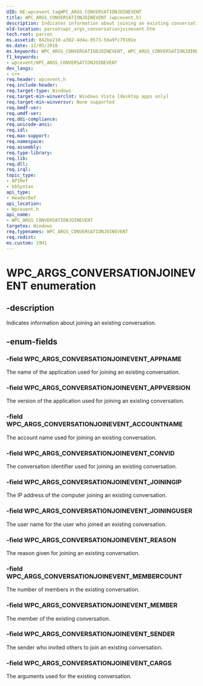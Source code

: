 ```yaml
---
UID: NE:wpcevent.tagWPC_ARGS_CONVERSATIONJOINEVENT
title: WPC_ARGS_CONVERSATIONJOINEVENT (wpcevent.h)
description: Indicates information about joining an existing conversation.
old-location: parcon\wpc_args_conversationjoinevent.htm
tech.root: parcon
ms.assetid: 842be210-a302-4d4a-9573-5da9fc79101e
ms.date: 12/05/2018
ms.keywords: WPC_ARGS_CONVERSATIONJOINEVENT, WPC_ARGS_CONVERSATIONJOINEVENT enumeration, WPC_ARGS_CONVERSATIONJOINEVENT_ACCOUNTNAME, WPC_ARGS_CONVERSATIONJOINEVENT_APPNAME, WPC_ARGS_CONVERSATIONJOINEVENT_APPVERSION, WPC_ARGS_CONVERSATIONJOINEVENT_CARGS, WPC_ARGS_CONVERSATIONJOINEVENT_CONVID, WPC_ARGS_CONVERSATIONJOINEVENT_JOININGIP, WPC_ARGS_CONVERSATIONJOINEVENT_JOININGUSER, WPC_ARGS_CONVERSATIONJOINEVENT_MEMBER, WPC_ARGS_CONVERSATIONJOINEVENT_MEMBERCOUNT, WPC_ARGS_CONVERSATIONJOINEVENT_REASON, WPC_ARGS_CONVERSATIONJOINEVENT_SENDER, parcon.wpc_args_conversationjoinevent, wpcevent/WPC_ARGS_CONVERSATIONJOINEVENT, wpcevent/WPC_ARGS_CONVERSATIONJOINEVENT_ACCOUNTNAME, wpcevent/WPC_ARGS_CONVERSATIONJOINEVENT_APPNAME, wpcevent/WPC_ARGS_CONVERSATIONJOINEVENT_APPVERSION, wpcevent/WPC_ARGS_CONVERSATIONJOINEVENT_CARGS, wpcevent/WPC_ARGS_CONVERSATIONJOINEVENT_CONVID, wpcevent/WPC_ARGS_CONVERSATIONJOINEVENT_JOININGIP, wpcevent/WPC_ARGS_CONVERSATIONJOINEVENT_JOININGUSER, wpcevent/WPC_ARGS_CONVERSATIONJOINEVENT_MEMBER, wpcevent/WPC_ARGS_CONVERSATIONJOINEVENT_MEMBERCOUNT, wpcevent/WPC_ARGS_CONVERSATIONJOINEVENT_REASON, wpcevent/WPC_ARGS_CONVERSATIONJOINEVENT_SENDER
f1_keywords:
- wpcevent/WPC_ARGS_CONVERSATIONJOINEVENT
dev_langs:
- c++
req.header: wpcevent.h
req.include-header: 
req.target-type: Windows
req.target-min-winverclnt: Windows Vista [desktop apps only]
req.target-min-winversvr: None supported
req.kmdf-ver: 
req.umdf-ver: 
req.ddi-compliance: 
req.unicode-ansi: 
req.idl: 
req.max-support: 
req.namespace: 
req.assembly: 
req.type-library: 
req.lib: 
req.dll: 
req.irql: 
topic_type:
- APIRef
- kbSyntax
api_type:
- HeaderDef
api_location:
- Wpcevent.h
api_name:
- WPC_ARGS_CONVERSATIONJOINEVENT
targetos: Windows
req.typenames: WPC_ARGS_CONVERSATIONJOINEVENT
req.redist: 
ms.custom: 19H1
---
```


# WPC_ARGS_CONVERSATIONJOINEVENT enumeration


## -description


Indicates information about joining an existing conversation.


## -enum-fields




### -field WPC_ARGS_CONVERSATIONJOINEVENT_APPNAME

The name of the application used for joining an existing conversation.


### -field WPC_ARGS_CONVERSATIONJOINEVENT_APPVERSION

The version of the application used for joining an existing conversation.


### -field WPC_ARGS_CONVERSATIONJOINEVENT_ACCOUNTNAME

The account name used for joining an existing conversation.


### -field WPC_ARGS_CONVERSATIONJOINEVENT_CONVID

The conversation identifier used for joining an existing conversation.


### -field WPC_ARGS_CONVERSATIONJOINEVENT_JOININGIP

The IP address of the computer joining an existing conversation.


### -field WPC_ARGS_CONVERSATIONJOINEVENT_JOININGUSER

The user name for the user who joined an existing conversation.


### -field WPC_ARGS_CONVERSATIONJOINEVENT_REASON

The reason given for joining an existing conversation.


### -field WPC_ARGS_CONVERSATIONJOINEVENT_MEMBERCOUNT

The number of members in the existing conversation.


### -field WPC_ARGS_CONVERSATIONJOINEVENT_MEMBER

The member of the existing conversation.


### -field WPC_ARGS_CONVERSATIONJOINEVENT_SENDER

The sender who invited others to join an existing conversation.


### -field WPC_ARGS_CONVERSATIONJOINEVENT_CARGS

The arguments used for the existing conversation.

